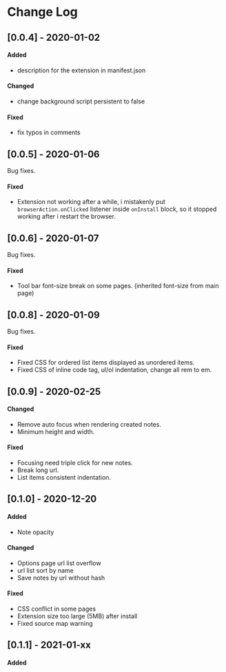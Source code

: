 # Change Log

## [0.0.4] - 2020-01-02

#### Added

- description for the extension in manifest.json

#### Changed

- change background script persistent to false

#### Fixed

- fix typos in comments

## [0.0.5] - 2020-01-06

Bug fixes.

#### Fixed

- Extension not working after a while, i mistakenly put `browserAction.onClicked` listener inside `onInstall` block, so it stopped working after i restart the browser.

## [0.0.6] - 2020-01-07

Bug fixes.

#### Fixed

- Tool bar font-size break on some pages. (inherited font-size from main page)

## [0.0.8] - 2020-01-09

Bug fixes.

#### Fixed

- Fixed CSS for ordered list items displayed as unordered items.
- Fixed CSS of inline code tag, ul/ol indentation, change all rem to em.

## [0.0.9] - 2020-02-25

#### Changed

- Remove auto focus when rendering created notes.
- Minimum height and width.

#### Fixed

- Focusing need triple click for new notes.
- Break long url.
- List items consistent indentation.

## [0.1.0] - 2020-12-20

#### Added

- Note opacity

#### Changed

- Options page url list overflow
- url list sort by name
- Save notes by url without hash

#### Fixed

- CSS conflict in some pages
- Extension size too large (5MB) after install
- Fixed source map warning

## [0.1.1] - 2021-01-xx

#### Added

